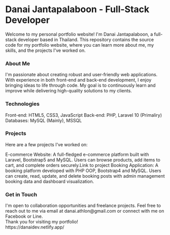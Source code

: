 <h1>Danai Jantapalaboon - Full-Stack Developer</h1>
Welcome to my personal portfolio website! I'm Danai Jantapalaboon, a full-stack developer based in Thailand. This repository contains the source code for my portfolio website, where you can learn more about me, my skills, and the projects I've worked on.

<h3>About Me</h3>
I'm passionate about creating robust and user-friendly web applications. With experience in both front-end and back-end development, I enjoy bringing ideas to life through code. My goal is to continuously learn and improve while delivering high-quality solutions to my clients.

<h3>Technologies</h3>
Front-end: HTML5, CSS3, JavaScript
Back-end: PHP, Laravel 10 (Primaliry)
Databases: MySQL (Mainly), MSSQL

<h3>Projects</h3>
Here are a few projects I've worked on:

E-commerce Website: A full-fledged e-commerce platform built with Laravel, Bootstrap5 and MySQL. Users can browse products, add items to cart, and complete orders securely.Link to project
Booking Application: A booking platform developed with PHP OOP, Bootstrap4 and MySQL. Users can create, read, update, and delete booking posts with admin management booking data and dashboard visualization.

<h3>Get in Touch</h3>
I'm open to collaboration opportunities and freelance projects. Feel free to reach out to me via email at danai.athlon@gmail.com or connect with me on Facebook or Line.
<br>
Thank you for visiting my portfolio!
<br>
https://danaidev.netlify.app/

